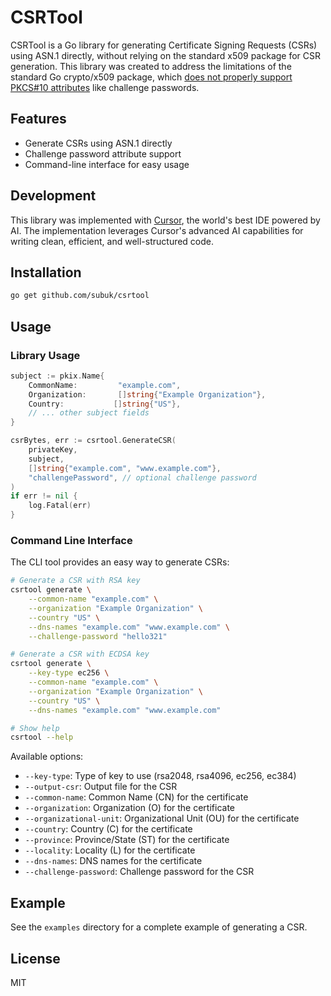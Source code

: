 # CSRTool

CSRTool is a Go library for generating Certificate Signing Requests (CSRs) using ASN.1 directly, without relying on the standard x509 package for CSR generation. This library was created to address the limitations of the standard Go crypto/x509 package, which [does not properly support PKCS#10 attributes](https://github.com/golang/go/issues/15995) like challenge passwords.

## Features

- Generate CSRs using ASN.1 directly
- Challenge password attribute support
- Command-line interface for easy usage

## Development

This library was implemented with [Cursor](https://cursor.sh), the world's best IDE powered by AI. The implementation leverages Cursor's advanced AI capabilities for writing clean, efficient, and well-structured code.

## Installation

```bash
go get github.com/subuk/csrtool
```

## Usage

### Library Usage

```go
subject := pkix.Name{
    CommonName:         "example.com",
    Organization:       []string{"Example Organization"},
    Country:           []string{"US"},
    // ... other subject fields
}

csrBytes, err := csrtool.GenerateCSR(
    privateKey,
    subject,
    []string{"example.com", "www.example.com"},
    "challengePassword", // optional challenge password
)
if err != nil {
    log.Fatal(err)
}
```

### Command Line Interface

The CLI tool provides an easy way to generate CSRs:

```bash
# Generate a CSR with RSA key
csrtool generate \
    --common-name "example.com" \
    --organization "Example Organization" \
    --country "US" \
    --dns-names "example.com" "www.example.com" \
    --challenge-password "hello321"

# Generate a CSR with ECDSA key
csrtool generate \
    --key-type ec256 \
    --common-name "example.com" \
    --organization "Example Organization" \
    --country "US" \
    --dns-names "example.com" "www.example.com"

# Show help
csrtool --help
```

Available options:
- `--key-type`: Type of key to use (rsa2048, rsa4096, ec256, ec384)
- `--output-csr`: Output file for the CSR
- `--common-name`: Common Name (CN) for the certificate
- `--organization`: Organization (O) for the certificate
- `--organizational-unit`: Organizational Unit (OU) for the certificate
- `--country`: Country (C) for the certificate
- `--province`: Province/State (ST) for the certificate
- `--locality`: Locality (L) for the certificate
- `--dns-names`: DNS names for the certificate
- `--challenge-password`: Challenge password for the CSR

## Example

See the `examples` directory for a complete example of generating a CSR.

## License

MIT
